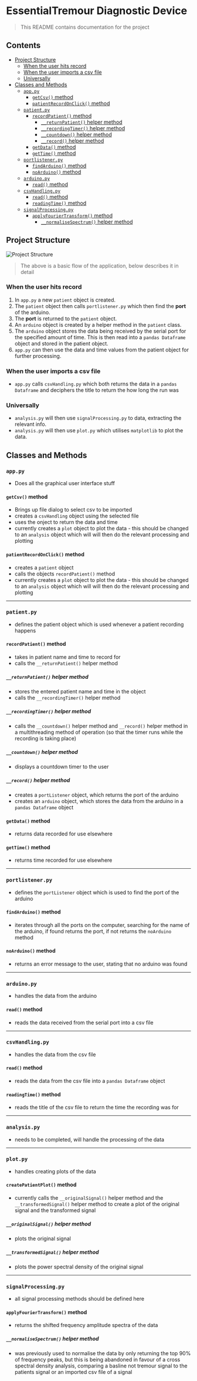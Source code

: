 # EssentialTremour Diagnostic Device

> This README contains documentation for the project

## Contents

- [Project Structure](#project-structure)
    - [When the user hits record](#when-the-user-hits-record)
    - [When the user imports a csv file](#when-the-user-imports-a-csv-file)
    - [Universally](#universally)
- [Classes and Methods](#classes-and-methods)
    - [`app.py`](#apppy)
        - [`getCsv()` method](#getcsv-method)
        - [`patientRecordOnClick()` method](#patientrecordonclick-method)
    - [`patient.py`](#patientpy)
        - [`recordPatient()` method](#recordpatient-method)
            - [`__returnPatient()` helper method](#__returnpatient-helper-method)
            - [`__recordingTimer()` helper method](#__recordingtimer-helper-method)
            - [`__countdown()` helper method](#__countdown-helper-method)
            - [`__record()` helper method](#__record-helper-method)
        - [`getData()` method](#getdata-method)
        - [`getTime()` method](#gettime-method)
    - [`portlistener.py`](#portlistenerpy)
        - [`findArduino()` method](#findarduino-method)
        - [`noArduino()` method](#noarduino-method)
    - [`arduino.py`](#arduinopy)
        - [`read()` method](#read-method)
    - [`csvHandling.py`](#csvhandlingpy)
        - [`read()` method](#read-method-1)
        - [`readingTime()` method](#readingtime-method)
    - [`signalProcessing.py`](#signalprocessingpy)
        - [`applyFourierTransform()` method](#applyfouriertransform-method)
            - [`__normaliseSpectrum()` helper method](#__normalisespectrum-helper-method)

## Project Structure

![Project Structure](./project_images/project-structure.png)

> The above is a basic flow of the application, below describes it in detail

### When the user hits record

1. In `app.py` a new `patient` object is created.
2. The `patient` object then calls `portlistener.py` which then find the **port** of the arduino.
3. The **port** is returned to the `patient` object.
4. An `arduino` object is created by a helper method in the `patient` class.
5. The `arduino` object stores the data being received by the serial port for the specified amount of time. This is then read into a `pandas Dataframe` object and stored in the patient object.
6. `app.py` can then use the data and time values from the patient object for further processing.

### When the user imports a csv file

- `app.py` calls `csvHandling.py` which both returns the data in a `pandas Dataframe` and deciphers the title to return the how long the run was

### Universally

- `analysis.py` will then use `signalProcessing.py` to data, extracting the relevant info.
- `analysis.py` will then use `plot.py` which utilises `matplotlib` to plot the data.

## Classes and Methods

### `app.py`

- Does all the graphical user interface stuff

#### `getCsv()` method

- Brings up file dialog to select csv to be imported
- creates a `csvHandling` object using the selected file
- uses the onject to return the data and time
- currently creates a `plot` object to plot the data - this should be changed to an `analysis` object which will will then do the relevant processing and plotting

#### `patientRecordOnClick()` method

- creates a `patient` object
- calls the objects `recordPatient()` method
- currently creates a `plot` object to plot the data - this should be changed to an `analysis` object which will will then do the relevant processing and plotting

---

### `patient.py`

- defines the patient object which is used whenever a patient recording happens

#### `recordPatient()` method

- takes in patient name and time to record for
- calls the `__returnPatient()` helper method

##### `__returnPatient()` helper method

- stores the entered patient name and time in the object
- calls the `__recordingTimer()` helper method

##### `__recordingTimer()` helper method

- calls the `__countdown()` helper method and `__record()` helper method in a multithreading method of operation (so that the timer runs while the recording is taking place)

##### `__countdown()` helper method

- displays a countdown timer to the user

##### `__record()` helper method

- creates a `portListener` object, which returns the port of the arduino
- creates an `arduino` object, which stores the data from the arduino in a `pandas Dataframe` object

#### `getData()` method

- returns data recorded for use elsewhere

#### `getTime()` method

- returns time recorded for use elsewhere

---

### `portlistener.py`

- defines the `portListener` object which is used to find the port of the arduino

#### `findArduino()` method

- iterates through all the ports on the computer, searching for the name of the arduino, if found returns the port, if not returns the `noArduino` method

#### `noArduino()` method

- returns an error message to the user, stating that no arduino was found

---

### `arduino.py`

- handles the data from the arduino

#### `read()` method

- reads the data received from the serial port into a csv file

---

### `csvHandling.py`

- handles the data from the csv file

#### `read()` method

- reads the data from the csv file into a `pandas Dataframe` object

#### `readingTime()` method

- reads the title of the csv file to return the time the recording was for

---

### `analysis.py`

- needs to be completed, will handle the processing of the data

---

### `plot.py`

- handles creating plots of the data

#### `createPatientPlot()` method

- currently calls the `__originalSignal()` helper method and the `__transformedSignal()` helper method to create a plot of the original signal and the transformed signal

##### `__originalSignal()` helper method

- plots the original signal

##### `__transformedSignal()` helper method

- plots the power spectral density of the original signal

---

### `signalProcessing.py`

- all signal processing methods should be defined here

#### `applyFourierTransform()` method

- returns the shifted frequency amplitude spectra of the data

##### `__normaliseSpectrum()` helper method

- was previously used to normalise the data by only returning the top 90% of frequency peaks, but this is being abandoned in favour of a cross spectral density analysis, comparing a basline not tremour signal to the patients signal or an imported csv file of a signal